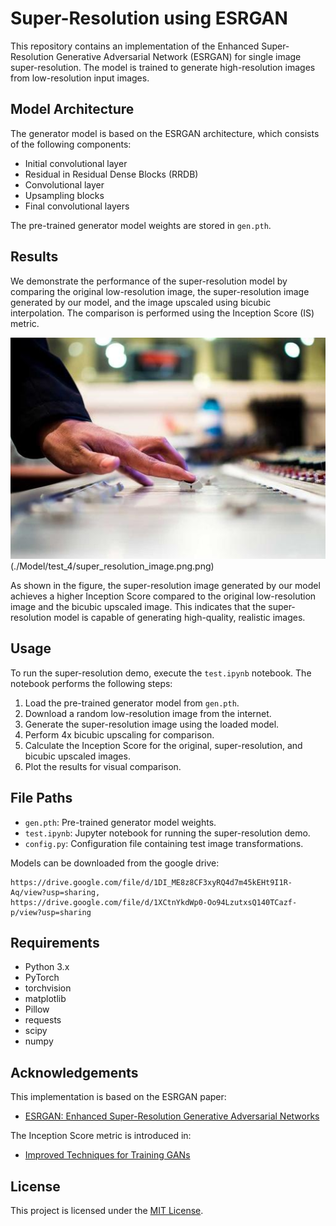 # Super-Resolution using ESRGAN

This repository contains an implementation of the Enhanced Super-Resolution Generative Adversarial Network (ESRGAN) for single image super-resolution. The model is trained to generate high-resolution images from low-resolution input images.

## Model Architecture

The generator model is based on the ESRGAN architecture, which consists of the following components:
- Initial convolutional layer
- Residual in Residual Dense Blocks (RRDB)
- Convolutional layer
- Upsampling blocks
- Final convolutional layers

The pre-trained generator model weights are stored in `gen.pth`.

## Results

We demonstrate the performance of the super-resolution model by comparing the original low-resolution image, the super-resolution image generated by our model, and the image upscaled using bicubic interpolation. The comparison is performed using the Inception Score (IS) metric.

![Comparison of Original, Super-Resolution](./Model/test_4/original_image.png)(./Model/test_4/super_resolution_image.png.png)

As shown in the figure, the super-resolution image generated by our model achieves a higher Inception Score compared to the original low-resolution image and the bicubic upscaled image. This indicates that the super-resolution model is capable of generating high-quality, realistic images.

## Usage

To run the super-resolution demo, execute the `test.ipynb` notebook. The notebook performs the following steps:
1. Load the pre-trained generator model from `gen.pth`.
2. Download a random low-resolution image from the internet.
3. Generate the super-resolution image using the loaded model.
4. Perform 4x bicubic upscaling for comparison.
5. Calculate the Inception Score for the original, super-resolution, and bicubic upscaled images.
6. Plot the results for visual comparison.

## File Paths

- `gen.pth`: Pre-trained generator model weights.
- `test.ipynb`: Jupyter notebook for running the super-resolution demo.
- `config.py`: Configuration file containing test image transformations.

Models can be downloaded from the google drive: 
```
https://drive.google.com/file/d/1DI_ME8z8CF3xyRQ4d7m45kEHt9I1R-Aq/view?usp=sharing, 
https://drive.google.com/file/d/1XCtnYkdWp0-Oo94LzutxsQ140TCazf-p/view?usp=sharing
```
## Requirements

- Python 3.x
- PyTorch
- torchvision
- matplotlib
- Pillow
- requests
- scipy
- numpy

## Acknowledgements

This implementation is based on the ESRGAN paper:

- [ESRGAN: Enhanced Super-Resolution Generative Adversarial Networks](https://arxiv.org/abs/1809.00219)

The Inception Score metric is introduced in:

- [Improved Techniques for Training GANs](https://arxiv.org/abs/1606.03498)

## License

This project is licensed under the [MIT License](LICENSE).